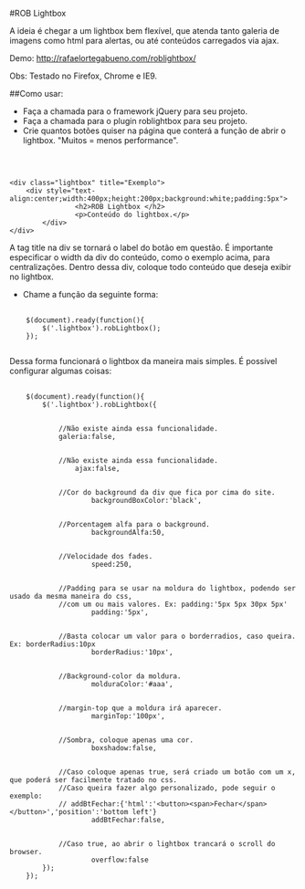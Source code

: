 #ROB Lightbox

A ideia é chegar a um lightbox bem flexível, que atenda tanto galeria de imagens como html para alertas,
ou até conteúdos carregados via ajax.

Demo: http://rafaelortegabueno.com/roblightbox/

Obs: Testado no Firefox, Chrome e IE9.

##Como usar:
* Faça a chamada para o framework jQuery para seu projeto.
* Faça a chamada para o plugin roblightbox para seu projeto.
* Crie quantos botões quiser na página que conterá a função de abrir o lightbox. "Muitos = menos performance".
<br>
<pre><code>
&lt;div class="lightbox" title="Exemplo"&gt;
  	&lt;div style="text-align:center;width:400px;height:200px;background:white;padding:5px"&gt;
				&lt;h2&gt;ROB Lightbox &lt;/h2&gt;
				&lt;p&gt;Conteúdo do lightbox.&lt;/p&gt;
		&lt;/div&gt;
&lt;/div&gt;
</code></pre>
A tag title na div se tornará o label do botão em questão.
É importante especificar o width da div do conteúdo, como o exemplo acima, para centralizações. Dentro dessa div,
coloque todo conteúdo que deseja exibir no lightbox.

* Chame a função da seguinte forma:
<pre>
  <code>
    $(document).ready(function(){
        $('.lightbox').robLightbox();
    });
  </code>
</pre>
Dessa forma funcionará o lightbox da maneira mais simples. É possível configurar algumas coisas:
<pre>
  <code>
    $(document).ready(function(){
        $('.lightbox').robLightbox({


            //Não existe ainda essa funcionalidade.
            galeria:false,


            //Não existe ainda essa funcionalidade.
      			ajax:false,
            
            
            //Cor do background da div que fica por cima do site.
    				backgroundBoxColor:'black',
            
            
            //Porcentagem alfa para o background.
    				backgroundAlfa:50,
            
            
            //Velocidade dos fades.
    				speed:250,
            
            
            //Padding para se usar na moldura do lightbox, podendo ser usado da mesma maneira do css, 
            //com um ou mais valores. Ex: padding:'5px 5px 30px 5px'
    				padding:'5px',
            
            
            //Basta colocar um valor para o borderradios, caso queira. Ex: borderRadius:10px
    				borderRadius:'10px',
            
            
            //Background-color da moldura.
    				molduraColor:'#aaa',
            
            
            //margin-top que a moldura irá aparecer.
    				marginTop:'100px',
            
            
            //Sombra, coloque apenas uma cor.
    				boxshadow:false,
            
            
            //Caso coloque apenas true, será criado um botão com um x, que poderá ser facilmente tratado no css.
            //Caso queira fazer algo personalizado, pode seguir o exemplo:
            // addBtFechar:{'html':'&lt;button&gt;&lt;span&gt;Fechar&lt;/span&gt;&lt;/button&gt;','position':'bottom left'}
    				addBtFechar:false,
            
            
            //Caso true, ao abrir o lightbox trancará o scroll do browser.
    				overflow:false
        });
    });
  </code>
</pre>


